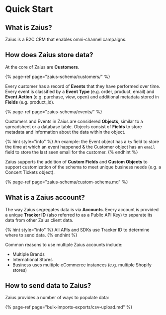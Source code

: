 # Quick Start

## What is Zaius?

Zaius is a B2C CRM that enables omni-channel campaigns.

## How does Zaius store data?

At the core of Zaius are **Customers**. 

{% page-ref page="zaius-schema/customers/" %}

Every customer has a record of **Events** that they have performed over time. Every event is classified by a **Event Type** \(e.g. order, product, email\) and **Event Action** \(e.g. purchase, view, open\) and additional metadata stored in **Fields** \(e.g. product\_id\). 

{% page-ref page="zaius-schema/events/" %}

Customers and Events in Zaius are considered **Objects**, similar to a spreadsheet or a database table. Objects consist of **Fields** to store metadata and information about the data within the object. 

{% hint style="info" %}
An example: the Event object has a `ts` field to store the time at which an event happened & the Customer object has an `email` field to store the last seen email for the customer.
{% endhint %}

Zaius supports the addition of **Custom Fields** and **Custom Objects** to support customization of the schema to meet unique business needs \(e.g. a Concert Tickets object\).

{% page-ref page="zaius-schema/custom-schema.md" %}

## What is a Zaius account?

The way Zaius segregates data is via **Accounts**. Every account is provided a unique **Tracker ID** \(also referred to as a Public API Key\) to separate its data from other Zaius client data.

{% hint style="info" %}
 All APIs and SDKs use Tracker ID to determine where to send data.
{% endhint %}

Common reasons to use multiple Zaius accounts include:

* Multiple Brands
* International Stores
* Business uses multiple eCommerce instances \(e.g. multiple Shopify stores\)

## How to send data to Zaius?

Zaius provides a number of ways to populate data: 

{% page-ref page="bulk-imports-exports/csv-upload.md" %}

